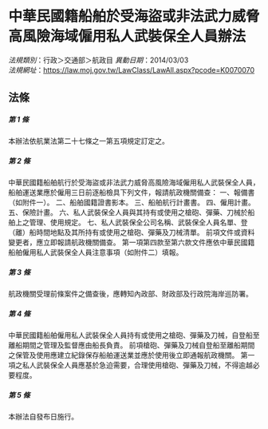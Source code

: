 # 中華民國籍船舶於受海盜或非法武力威脅高風險海域僱用私人武裝保全人員辦法

*法規類別*：行政＞交通部＞航政目
*異動日期*：2014/03/03  
*法規網址*：https://law.moj.gov.tw/LawClass/LawAll.aspx?pcode=K0070070



## 法條
##### 第 1 條
本辦法依航業法第二十七條之一第五項規定訂定之。

##### 第 2 條
中華民國籍船舶航行於受海盜或非法武力威脅高風險海域僱用私人武裝保全人員，船舶運送業應於僱用三日前逐船檢具下列文件，報請航政機關備查：
一、報備書（如附件一）。
二、船舶國籍證書影本。
三、船舶航行計畫書。
四、僱用計畫。
五、保險計畫。
六、私人武裝保全人員與其持有或使用之槍砲、彈藥、刀械於船舶上之管理、使用規定。
七、私人武裝保全公司名稱、武裝保全人員名單、登（離）船時間地點及其所持有或使用之槍砲、彈藥及刀械清單。
前項文件或資料變更者，應立即報請航政機關備查。
第一項第四款至第六款文件應依中華民國籍船舶僱用私人武裝保全人員注意事項（如附件二）填報。

##### 第 3 條
航政機關受理前條案件之備查後，應轉知內政部、財政部及行政院海岸巡防署。

##### 第 4 條
中華民國籍船舶僱用私人武裝保全人員持有或使用之槍砲、彈藥及刀械，自登船至離船期間之管理及監督應由船長負責。
前項槍砲、彈藥及刀械自登船至離船期間之保管及使用應建立紀錄保存船舶運送業並應於使用後立即通報航政機關。
第一項之私人武裝保全人員應基於急迫需要，合理使用槍砲、彈藥及刀械，不得逾越必要程度。

##### 第 5 條
本辦法自發布日施行。


